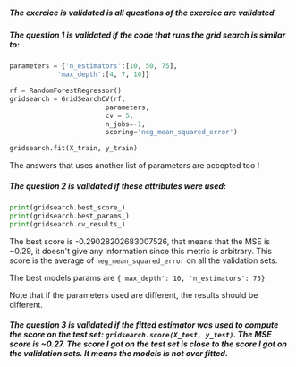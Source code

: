 ##### The exercice is validated is all questions of the exercice are validated

##### The question 1 is validated if the code that runs the grid search is similar to:

```python
parameters = {'n_estimators':[10, 50, 75],
            'max_depth':[4, 7, 10]}

rf = RandomForestRegressor()
gridsearch = GridSearchCV(rf,
                        parameters,
                        cv = 5,
                        n_jobs=-1,
                        scoring='neg_mean_squared_error')

gridsearch.fit(X_train, y_train)
```

The answers that uses another list of parameters are accepted too !

##### The question 2 is validated if these attributes were used:

```python
print(gridsearch.best_score_)
print(gridsearch.best_params_)
print(gridsearch.cv_results_)
```

The best score is -0.29028202683007526, that means that the MSE is ~0.29, it doesn't give any information since this metric is arbitrary. This score is the average of `neg_mean_squared_error` on all the validation sets.

The best models params are `{'max_depth': 10, 'n_estimators': 75}`.

Note that if the parameters used are different, the results should be different. 

##### The question 3 is validated if the fitted estimator was used to compute the score on the test set: `gridsearch.score(X_test, y_test)`. The MSE score is ~0.27. The score I got on the test set is close to the score I got on the validation sets. It means the models is not over fitted.
